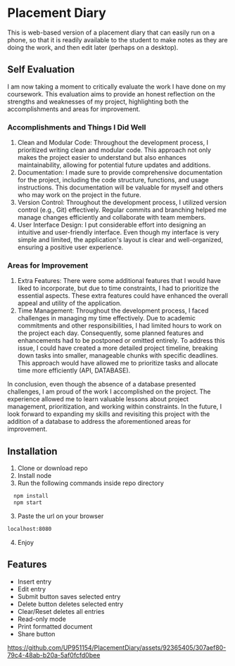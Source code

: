 
# Placement Diary

This is web-based version of a placement diary that can easily run on a phone, so that it is readily available to the student to make notes as they are doing the work, and then edit later (perhaps on a desktop).

## Self Evaluation

 I am now taking a moment to critically evaluate the work I have done on my coursework. This evaluation aims to provide an honest reflection on the strengths and weaknesses of my project, highlighting both the accomplishments and areas for improvement.

### Accomplishments and Things I Did Well

1. Clean and Modular Code: Throughout the development process, I prioritized writing clean and modular code. This approach not only makes the project easier to understand but also enhances maintainability, allowing for potential future updates and additions.
2. Documentation: I made sure to provide comprehensive documentation for the project, including the code structure, functions, and usage instructions. This documentation will be valuable for myself and others who may work on the project in the future.
3. Version Control: Throughout the development process, I utilized version control (e.g., Git) effectively. Regular commits and branching helped me manage changes efficiently and collaborate with team members.
4. User Interface Design: I put considerable effort into designing an intuitive and user-friendly interface. Even though my interface is very simple and limited, the application's layout is clear and well-organized, ensuring a positive user experience.

### Areas for Improvement

1. Extra Features: There were some additional features that I would have liked to incorporate, but due to time constraints, I had to prioritize the essential aspects. These extra features could have enhanced the overall appeal and utility of the application.
2. Time Management: Throughout the development process, I faced challenges in managing my time effectively. Due to academic commitments and other responsibilities, I had limited hours to work on the project each day. Consequently, some planned features and enhancements had to be postponed or omitted entirely. To address this issue, I could have created a more detailed project timeline, breaking down tasks into smaller, manageable chunks with specific deadlines. This approach would have allowed me to prioritize tasks and allocate time more efficiently (API, DATABASE).

In conclusion, even though the absence of a database presented challenges, I am proud of the work I accomplished on the project. The experience allowed me to learn valuable lessons about project management, prioritization, and working within constraints. In the future, I look forward to expanding my skills and revisiting this project with the addition of a database to address the aforementioned areas for improvement.

## Installation
1. Clone or download repo
2. Install node
3. Run the following commands inside repo directory

```bash
  npm install
  npm start
```
3. Paste the url on your browser
```bash
localhost:8080
```
4. Enjoy

    
## Features

* Insert entry
* Edit entry
* Submit button saves selected entry
* Delete button deletes selected entry
* Clear/Reset deletes all entries
* Read-only mode
* Print formatted document
* Share button

https://github.com/UP951154/PlacementDiary/assets/92365405/307aef80-79c4-48ab-b20a-5af0fcfd0bee






